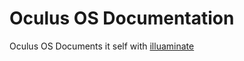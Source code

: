 # Oculus OS Documentation

Oculus OS Documents it self with [illuaminate](https://github.com/SquidDev/illuaminate)
